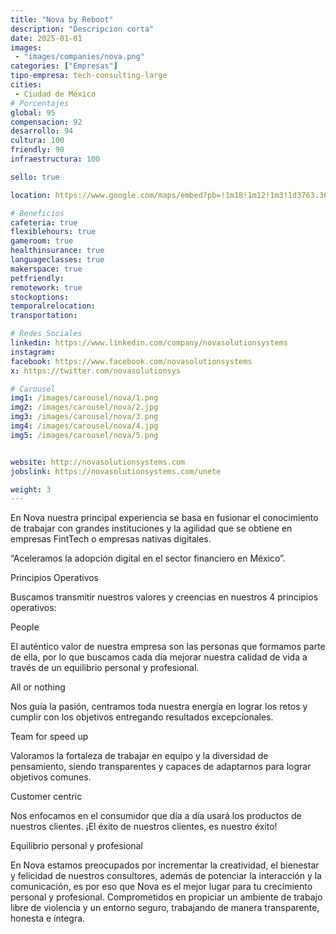 ```yaml
---
title: "Nova by Reboot"
description: "Descripcion corta"
date: 2025-01-01
images: 
 - "images/companies/nova.png"
categories: ["Empresas"]
tipo-empresa: tech-consulting-large
cities: 
 - Ciudad de México
# Porcentajes  
global: 95
compensacion: 92
desarrollo: 94
cultura: 100
friendly: 90
infraestructura: 100

sello: true

location: https://www.google.com/maps/embed?pb=!1m18!1m12!1m3!1d3763.361354974175!2d-99.16777342501409!3d19.396786881874984!2m3!1f0!2f0!3f0!3m2!1i1024!2i768!4f13.1!3m3!1m2!1s0x85d2001df411d46d%3A0xe2d7460a1a13552a!2sNova%20by%20reboot!5e0!3m2!1ses-419!2smx!4v1738039150744!5m2!1ses-419!2smx

# Beneficios
cafeteria: true
flexiblehours: true
gameroom: true
healthinsurance: true
languageclasses: true
makerspace: true
petfriendly: 
remotework: true
stockoptions: 
temporalrelocation: 
transportation: 

# Redes Sociales
linkedin: https://www.linkedin.com/company/novasolutionsystems
instagram: 
facebook: https://www.facebook.com/novasolutionsystems
x: https://twitter.com/novasolutionsys

# Carousel
img1: /images/carousel/nova/1.png
img2: /images/carousel/nova/2.jpg
img3: /images/carousel/nova/3.png
img4: /images/carousel/nova/4.jpg
img5: /images/carousel/nova/5.png


website: http://novasolutionsystems.com
jobslink: https://novasolutionsystems.com/unete

weight: 3
---
```


En Nova nuestra principal experiencia se basa en fusionar el conocimiento de trabajar con grandes instituciones y la agilidad que se obtiene en empresas FintTech o empresas nativas digitales.

“Aceleramos la adopción digital en el sector financiero en México”.

Principios Operativos 

Buscamos transmitir nuestros valores y creencias en nuestros 4 principios operativos:

People

El auténtico valor de nuestra empresa son las personas que formamos parte de ella, por lo que buscamos cada día mejorar nuestra calidad de vida a través de un equilibrio personal y profesional.

All or nothing

Nos guía la pasión, centramos toda nuestra energía en lograr los retos y cumplir con los objetivos entregando resultados excepcionales.

Team for speed up

Valoramos la fortaleza de trabajar en equipo y la diversidad de pensamiento, siendo transparentes y capaces de adaptarnos para lograr objetivos comunes.

Customer centric

Nos enfocamos en el consumidor que día a día usará los productos de nuestros clientes. ¡El éxito de nuestros clientes, es nuestro éxito!

Equilibrio personal y profesional

En Nova estamos preocupados por incrementar la creatividad, el bienestar y felicidad de nuestros consultores, además de potenciar la interacción y la comunicación, es por eso que Nova  es el mejor lugar para tu crecimiento personal y profesional. Comprometidos en propiciar un ambiente de trabajo libre de violencia y un entorno seguro, trabajando de manera transparente, honesta e íntegra.
